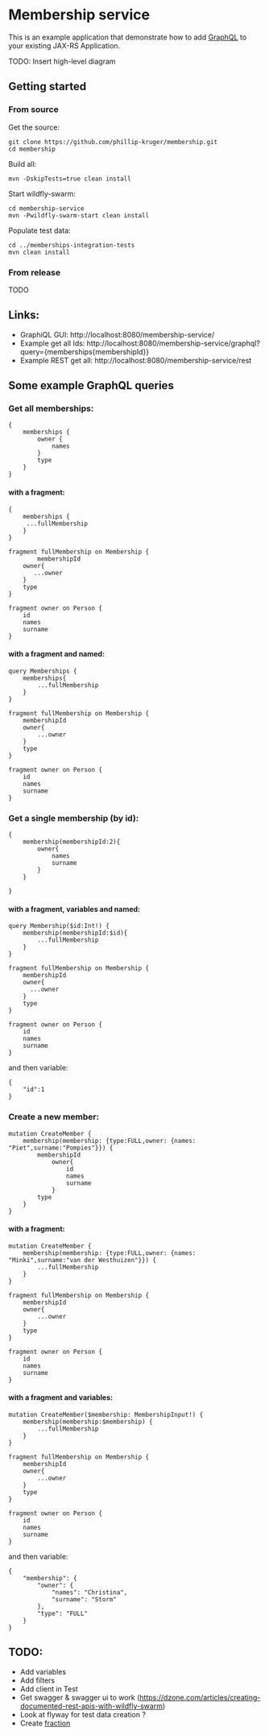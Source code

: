 # Membership service

This is an example application that demonstrate how to add [GraphQL](http://facebook.github.io/graphql) to your existing JAX-RS Application.

TODO: Insert high-level diagram

## Getting started

### From source

Get the source:

    git clone https://github.com/phillip-kruger/membership.git
    cd membership

Build all:

    mvn -DskipTests=true clean install

Start wildfly-swarm:

    cd membership-service
    mvn -Pwildfly-swarm-start clean install

Populate test data:

    cd ../memberships-integration-tests
    mvn clean install

### From release

TODO

## Links:

* GraphiQL GUI: http://localhost:8080/membership-service/
* Example get all Ids:  http://localhost:8080/membership-service/graphql?query={memberships{membershipId}}
* Example REST get all: http://localhost:8080/membership-service/rest

## Some example GraphQL queries

### Get all memberships:
    {
        memberships {
            owner {
                names
            }
            type
        }
    }

#### with a fragment:

    {
        memberships {
         ...fullMembership
        }
    }

    fragment fullMembership on Membership {
            membershipId
        owner{
           ...owner
        }
        type
    }

    fragment owner on Person {
        id
        names
        surname  
    }

#### with a fragment and named:

    query Memberships {
        memberships{
            ...fullMembership
        }
    }

    fragment fullMembership on Membership {
        membershipId
        owner{
            ...owner
        }
        type
    }

    fragment owner on Person {
        id
        names
        surname  
    }

### Get a single membership (by id):
    {
        membership(membershipId:2){
            owner{
                names
                surname
            }
        }

    }

#### with a fragment, variables and named:

    query Membership($id:Int!) {
        membership(membershipId:$id){
            ...fullMembership
        }
    }

    fragment fullMembership on Membership {
        membershipId
        owner{
          ...owner
        }
        type
    }

    fragment owner on Person {
        id
        names
        surname  
    }

and then variable:

    {
        "id":1
    }

### Create a new member:

    mutation CreateMember {
        membership(membership: {type:FULL,owner: {names: "Piet",surname:"Pompies"}}) {
            membershipId
                owner{
                    id
                    names
                    surname
                }
            type
        }
    }

#### with a fragment:

    mutation CreateMember {
        membership(membership: {type:FULL,owner: {names: "Minki",surname:"van der Westhuizen"}}) {
            ...fullMembership
        }
    }

    fragment fullMembership on Membership {
        membershipId
        owner{
            ...owner
        }
        type
    }

    fragment owner on Person {
        id
        names
        surname  
    }

#### with a fragment and variables:

    mutation CreateMember($membership: MembershipInput!) {
        membership(membership:$membership) {
            ...fullMembership
        }
    }

    fragment fullMembership on Membership {
        membershipId
        owner{
            ...owner
        }
        type
    }

    fragment owner on Person {
        id
        names
        surname  
    }

and then variable:

    {
        "membership": {
            "owner": {
                "names": "Christina",
                "surname": "Storm"
            },
            "type": "FULL"
        }
    }   

## TODO:

* Add variables
* Add filters
* Add client in Test
* Get swagger & swagger ui to work (https://dzone.com/articles/creating-documented-rest-apis-with-wildfly-swarm)
* Look at flyway for test data creation ?
* Create [fraction](https://wildfly-swarm.gitbooks.io/wildfly-swarm-users-guide/fraction_authoring.html)